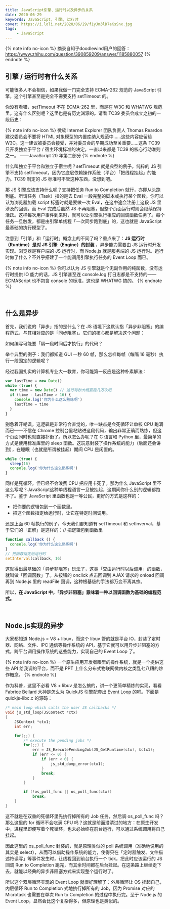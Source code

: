 ```yaml
---
title: JavaScript引擎、运行时以及异步的关系
date: 2020-06-29
keywords: JavaScript, 引擎, 运行时
cover: https://i.loli.net/2020/06/29/f1yJm3lD7aKsSnx.jpg
tags:
     - JavaScript
---
```



{% note info no-icon %}
摘录自知乎doodlewind用户的回答：https://www.zhihu.com/question/390859209/answer/1185880057
{% endnote %}

## 引擎 / 运行时有什么关系

可能很多人不会相信，如果我做一门完全支持 ECMA-262 规范的 JavaScript 引擎，这个引擎甚至是完全不需要支持 setTimeout 的。

你没有看错，setTimeout 不在 ECMA-262 里，而是在 W3C 和 WHATWG 规范里。这有什么区别呢？这里也是有历史渊源的。请看 TC39 委员会成立之初的一段历史：

{% note info no-icon %}
微软 Internet Explorer 团队负责人 Thomas Reardon 建议委员会不要将 HTML 对象模型的内置库纳入规范中……这些内容应留给 W3C。这一建议被委员会接受，并对委员会的早期成功至关重要……这条 TC39 只开发独立于平台 / 宿主环境标准的决定，一直以来都是 TC39 的核心行动准则之一。 
    ——JavaScript 20 年第二部分
{% endnote %}

什么叫独立于平台和独立于宿主呢？setTimeout 就是典型的例子。纯粹的 JS 引擎不支持 setTimeout，因为它底层依赖操作系统（平台）「把线程挂起」的能力。TC39 制定的 JS 标准可不管这种东西，没想到吧。

那 JS 引擎应该支持什么呢？支持把任务 Run to Completion 就行，亦即从头跑到底。所谓任务（Task）指的是去 Eval 一段完整的脚本或执行某个函数。你可以认为浏览器加载 script 标签时就是要做一次 Eval，在这中途会注册上这段 JS 里涉及的回调。而 Eval 完成后虽然 JS 不再阻塞，但整个页面运行时则会继续保持活跃。这样每次用户事件到来时，就可以让引擎执行相应的回调函数任务了。每个任务一旦触发，都是由引擎单线程「一次同步跑到底」的，这也就是 JavaScript 最基础的执行模型了。

注意到「引擎」和「运行时」概念上的不同了吗？重点来了：**JS 运行时（Runtime）是对 JS 引擎（Engine）的封装** ，异步能力需要由 JS 运行时开发实现。浏览器是客户端的 JS 运行时，而 Node.js 就是服务端的 JS 运行时。运行时做了什么？不外乎搭建了一个能调用引擎执行任务的 Event Loop 而已。

{% note info no-icon %}
你可以认为 JS 引擎就是个无副作用的纯函数，没有运行时提供 IO 能力的话，JS 引擎甚至连 console.log 打日志都是不支持的——ECMAScript 也不包含 console 的标准，这也是 WHATWG 搞的。
{% endnote %}

<br/>


## 什么是异步

首先，我们说的「异步」指的是什么？在 JS 语境下这默认指「异步非阻塞」的编程范式，与其相对应的是「同步阻塞」。它们的核心都是解决这个问题：

如何编写可能要「隔一段时间后才执行」的代码？

举个典型的例子：我们都知道 GUI 一秒 60 帧，那么怎样每帧（每隔 16 毫秒）执行一段固定的逻辑呢？

经过我国扎实的计算机专业大一教育，你可能第一反应是这种朴素解法：

```JavaScript
var lastTime = new Date()
while (true) {
  var time = new Date() // 这行每秒大概要跑几万次吧
  if (time - lastTime > 16) {
    console.log('你为什么这么熟练啊')
    lastTime = time
  }
}
```

别急着开嘲讽，这逻辑是非常符合直觉的，唯一缺点是会死循环让单核 CPU 跑满而已——不信在 Chrome 控制台里粘贴进这段代码，输出非常正确而熟练，但这个页面同时也就直接扑街了。所以怎么办呢？在 C 语言和 Python 里，最简单的方式是使用标准库里的 sleep 函数。这玩意封装了操作系统的能力（后面还会讲到），在睡眠（也就是所谓被挂起）期间 CPU 是闲置的。

```JavaScript
while (true) {
  sleep(16)
  console.log('你为什么这么熟练啊')
}
```

同样是死循环，但已经不会浪费 CPU 把应用卡死了。那为什么 JavaScript 里不这么写呢？JavaScript这种单线程语言一旦被挂起，这期间你什么别的逻辑都跑不了。鉴于 JavaScript 里函数也是一等公民，更好的方式是这样的：
- 把你要的逻辑包到一个函数里。
- 把这个函数指定给运行时，让它在特定时间调用。

还是上面 60 帧执行的例子，今天我们都知道有 setTimeout 和 setInverval，基于它们的「正解」是这样的：// 把逻辑包到函数里

```JavaScript
function callback () {
  console.log('你为什么这么熟练啊')
}
// 把函数指定给运行时
setInterval(callback, 16)
```

这就得出最基础的「异步非阻塞」玩法了，这类「交由运行时以后调用」的函数，就叫做「回调函数」了。从按钮的 onclick 点击回调到 AJAX 请求的 onload 回调再到 Node.js 里的 readFile 回调，这种根基级的手法都万变不离其宗。

所以，**在 JavaScript 中，「异步非阻塞」意味着一种以回调函数为基础的编程范式。**

<br/>


## Node.js实现的异步

大家都知道 Node.js = V8 + libuv，而这个 libuv 管的就是平台 IO，封装了定时器、网络、文件、IPC 通信等操作系统的 API，基于它就可以用异步非阻塞的方式，跨平台调用操作系统的这些能力，实现自己的 Event Loop 了。

{% note info no-icon %}
一个原生应用开发者眼里的操作系统，就是一个提供这些 API 给我调的平台，而不是 PPT 上什么分布式物联网微内核之类乱七八糟的炒作概念。
{% endnote %}

作为科普，这里不必看 V8 + libuv 是怎么搞的，讲一个更简单精炼的实现，看看 Fabrice Bellard 大神是怎么为 QuickJS 引擎配套出 Event Loop 的吧。下面是 quickjs-libc.c 的源码：

```c
/* main loop which calls the user JS callbacks */
void js_std_loop(JSContext *ctx)
{
    JSContext *ctx1;
    int err;

    for(;;) {
        /* execute the pending jobs */
        for(;;) {
            err = JS_ExecutePendingJob(JS_GetRuntime(ctx), &ctx1);
            if (err <= 0) {
                if (err < 0) {
                    js_std_dump_error(ctx1);
                }
                break;
            }
        }

        if (!os_poll_func || os_poll_func(ctx))
            break;
    }
}
```

这不就是在双重的死循环里先执行掉所有的 Job 任务，然后调 os_poll_func 吗？那么这里的 for 循环不会吃满 CPU 吗？这就是前面澄清过的地方：在原生开发中，进程里即便写着个死循环，也未必始终在前台运行，可以通过系统调用将自己挂起。

因此这里的 os_poll_func 封装的，就是原理类似的 poll 系统调用（准确地说用的其实是 select），从而可以借助操作系统的能力，使得只在「定时器触发、文件描述符读写」等事件发生时，让线程回到前台执行一个 tick，把此时应该运行的 JS 回调 Run to Completion 跑完，而其余时间都在后台挂起。在这条路上继续走下去，就能以经典的异步非阻塞方式来实现整个运行时了。

所以这个双层循环实现的 Event Loop 就很好理解了：外层循环让 OS 挂起自己，内层循环 Run to Completion 式地执行掉所有的 Job，因为 Promise 对应的 Microtask 也需要在单次 Run to Completion 的过程中执行完。至于 Node.js 的 Event Loop，显然会比这个复杂得多，但原理也是类似的。

<br/>
